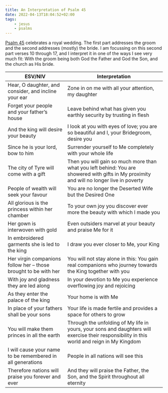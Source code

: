 ```yaml
---
title: An Interpretation of Psalm 45
date: 2022-04-13T18:04:52+02:00
tags:
    - jesus
    - psalms
---
```


[Psalm 45](https://www.bibleserver.com/ESV.NIV/Psalm45) celebrates a royal wedding.
The first part addresses the groom and the second addresses (mostly) the bride.
I am focussing on this second part verses 10 through 17, and I interpret it in one of the ways I see very much fit:
With the groom being both God the Father and God the Son, and the church as His bride.

| ESV/NIV                                                         | Interpretation                                                                                                                              |
|-----------------------------------------------------------------|---------------------------------------------------------------------------------------------------------------------------------------------|
| Hear, O daughter, and consider, and incline your ear            | Zone in on me with all your attention, my daughter                                                                                          |
| Forget your people and your father’s house                      | Leave behind what has given you earthly security by trusting in flesh                                                                       |
| And the king will desire your beauty                            | I look at you with eyes of love; you are so beautiful and I, your Bridegroom, desire you                                                    |
| Since he is your lord, bow to him                               | Surrender yourself to Me completely with your whole life                                                                                    |
| The city of Tyre will come with a gift                          | Then you will gain so much more than what you left behind: You are showered with gifts in My proximity and will no longer live in poverty   |
| People of wealth will seek your favour                          | You are no longer the Deserted Wife but the Desired One                                                                                     |
| All glorious is the princess within her chamber                 | To your own joy you discover ever more the beauty with which I made you                                                                     |
| Her gown is interwoven with gold                                | Even outsiders marvel at your beauty and praise Me for it                                                                                   |
| In embroidered garments she is led to the king                  | I draw you ever closer to Me, your King                                                                                                     |
| Her virgin companions follow her – those brought to be with her | You will not stay alone in this: You gain real companions who journey towards the King together with you                                    |
| With joy and gladness they are led along                        | In your devotion to Me you experience overflowing joy and rejoicing                                                                         |
| As they enter the palace of the king                            | Your home is with Me                                                                                                                        |
| In place of your fathers shall be your sons                     | Your life is made fertile and provides a space for others to grow                                                                           |
| You will make them princes in all the earth                     | Through the unfolding of My life in yours, your sons and daughters will exercise their responsibility in this world and reign in My Kingdom |
| I will cause your name to be remembered in all generations      | People in all nations will see this                                                                                                         |
| Therefore nations will praise you forever and ever              | And they will praise the Father, the Son, and the Spirit throughout all eternity                                                            |

